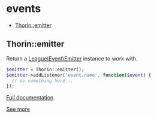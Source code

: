 # events

- [Thorin::emitter](#Thorin::emitter)
## Thorin::emitter
Return a [League\Event\Emitter](http://event.thephpleague.com/2.0/emitter/basic-usage/) instance to work with.
```php
$emitter = Thorin::emitter();
$emitter->addListener('event.name', function($event) {
  // do something here...
});
```

[Full documentation](/doc/src/functions/events/t_emitter.md)

[See more](http://event.thephpleague.com/2.0/emitter/basic-usage/)
